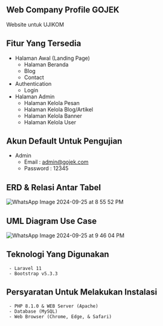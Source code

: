 ## Web Company Profile GOJEK

Website untuk UJIKOM

## Fitur Yang Tersedia

- Halaman Awal (Landing Page)
  - Halaman Beranda
  - Blog
  - Contact
- Authentication
  - Login
- Halaman Admin
  - Halaman Kelola Pesan
  - Halaman Kelola Blog/Artikel
  - Halaman Kelola Banner
  - Halaman Kelola User

## Akun Default Untuk Pengujian 

- Admin
  - Email : admin@gojek.com
  - Password : 12345

## ERD & Relasi Antar Tabel

![WhatsApp Image 2024-09-25 at 8 55 52 PM](https://github.com/user-attachments/assets/486976bf-3bc9-47b9-a21b-4d4cd39384a7)

## UML Diagram Use Case

![WhatsApp Image 2024-09-25 at 9 46 04 PM](https://github.com/user-attachments/assets/c86af1e0-a566-4e57-8876-a36d03276067)

## Teknologi Yang Digunakan

     - Laravel 11
     - Bootstrap v5.3.3

## Persyaratan Untuk Melakukan Instalasi

     - PHP 8.1.0 & WEB Server (Apache)
     - Database (MySQL)
     - Web Browser (Chrome, Edge, & Safari)

        




